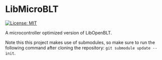# LibMicroBLT
[![License: MIT](https://img.shields.io/badge/License-MIT-yellow.svg)](https://opensource.org/licenses/MIT)

A microcontroller optimized version of LibOpenBLT.

Note this this project makes use of submodules, so make sure to run the following command after cloning the repository: `git submodule update --init`. 
